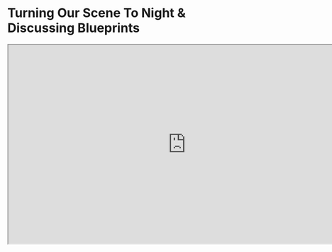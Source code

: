 # Turning Our Scene To Night & Discussing Blueprints

<p><iframe title="YouTube video player" src="https://www.youtube.com/embed/3BsE7UIRfHk?rel=0" width="800" height="450" allowfullscreen="allowfullscreen" allow="accelerometer; autoplay; clipboard-write; encrypted-media; gyroscope; picture-in-picture"></iframe></p>